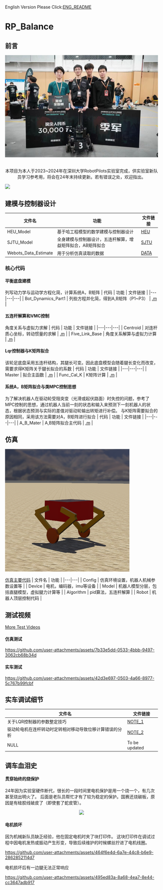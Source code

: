 English Version Please Click:[ENG_README](https://github.com/WilliamGwok/RP_Balance/blob/main/README_ENG.md)

# RP_Balance

## 前言
<div align=center>
<img src="https://github.com/WilliamGwok/RP_Balance/blob/main/Figures/%E5%A4%87%E8%B5%9B%E8%AE%B0%E5%BD%95/2024_1.jpg" width="710px">
</div>
<br>
<p align="center">本项目为本人于2023~2024年在深圳大学RobotPilots实验室完成，供实验室新队员学习参考用，将会在24年末持续更新。若有错误之处，欢迎指出。</p>

<a target="_blank" href="http://mail.qq.com/cgi-bin/qm_share?t=qm_mailme&email=VmRmZGdmb2ZnYG4WMzs3Pzp4JSwjeDMyI3g1OA" style="text-decoration:none;"><img src="http://rescdn.qqmail.com/zh_CN/htmledition/images/function/qm_open/ico_mailme_01.png"/></a>

## 建模与控制器设计

| 文件名 | 功能 | 文件链接 |
|---|---|---|
| HEU_Model | 基于哈工程模型的数学建模与控制器设计 | [HEU](https://github.com/WilliamGwok/RP_Balance/tree/main/MatlabWorks/HEU_Model) |
| SJTU_Model | 全身建模与控制器设计，五连杆解算，增益矩阵拟合，AB矩阵拟合 | [SJTU](https://github.com/WilliamGwok/RP_Balance/tree/main/MatlabWorks/SJTU_Model) |
| Webots_Data_Estimate | 用于分析仿真读取的数据 | [DATA](https://github.com/WilliamGwok/RP_Balance/tree/main/MatlabWorks/Webots_Data_Estimate) |

### 核心代码
#### 平衡底盘建模
列写动力学与运动学方程化简，计算系统A，B矩阵
| 代码 | 功能 | 文件链接 |
|---|---|---|
| Bot_Dynamics_Part1 | 列些方程并化简，得到A,B矩阵（P1~P3） | [.m](https://github.com/WilliamGwok/RP_Balance/blob/main/MatlabWorks/SJTU_Model/Model/Bot_Dynamics_Part1.m) |

#### 五连杆解算和VMC控制
角度关系与虚拟力求解
| 代码 | 功能 | 文件链接 |
|---|---|---|
| Centroid | 对连杆质心坐标，转动惯量的求解 | [.m](https://github.com/WilliamGwok/RP_Balance/blob/main/MatlabWorks/SJTU_Model/Model/Centroid.m) |
| Five_Link_Base | 角度关系解算与虚拟力计算 | [.m](https://github.com/WilliamGwok/RP_Balance/blob/main/MatlabWorks/SJTU_Model/Model/Five_Link_Base.m) |

#### Lqr控制器与K矩阵拟合
该轮足底盘采用五连杆结构，其腿长可变。因此底盘模型会随着腿长变化而改变，需要求得K矩阵关于腿长拟合的系数
| 代码 | 功能 | 文件链接 |
|---|---|---|
| Master | 拟合主函数 | [.m](https://github.com/WilliamGwok/RP_Balance/blob/main/MatlabWorks/SJTU_Model/K_L_Fitting/Master.m) |
| Func_Cal_K | K矩阵计算 | [.m](https://github.com/WilliamGwok/RP_Balance/blob/main/MatlabWorks/SJTU_Model/K_L_Fitting/Func_Cal_K.m) |


#### 系统A，B矩阵拟合与类MPC控制思想

为了解决机器人在驱动轮受阻突变（光滑或起伏路面）时失控的问题，参考了MPC控制的思想，通过机器人当前一刻的状态和输入来预测下一刻机器人的状态，根据状态预测与实际的差值对驱动轮输出转矩进行补偿。
与K矩阵需要拟合的原因相同，采用该方法需要对A，B矩阵进行拟合
| 代码 | 功能 | 文件链接 |
|---|---|---|
| A_B_Mater | A,B矩阵拟合主代码 | [.m](https://github.com/WilliamGwok/RP_Balance/blob/main/MatlabWorks/SJTU_Model/A_B_Fitting/A_B_Master.m) |



## 仿真

<img src="https://github.com/WilliamGwok/RP_Balance/blob/main/Figures/Webots/PixPin_2024-10-22_23-50-17.png" width="410px">

[仿真主要代码](https://github.com/WilliamGwok/RP_Balance/tree/main/Webots/LinkLinkGo/controllers/Eva_Test_02)
| 文件名 | 功能 |
|---|---|
| Config | 仿真环境设置，机器人机械参数设置等 |
| Device | 电机，编码器，imu等设备 |
| Model | 机器人模型分层，包括直腿模型，虚拟腿力计算等 |
| Algorithm | pid算法，五连杆解算 |
| Robot | 机器人顶层控制代码 |

## 测试视频
[More Test Videos](https://github.com/WilliamGwok/RP_Balance/tree/main/Test_Video)
#### 仿真测试


https://github.com/user-attachments/assets/7b33e5dd-0533-4bbb-9497-3062cb68b34d

#### 实车测试
https://github.com/user-attachments/assets/42d3e697-0503-4a66-8977-5c767b99fcbf

## 实车调试细节

| 文件名 | 文件链接 |
|---|---|
| 关于LQR控制器的参数整定技巧 | [NOTE_1](https://github.com/WilliamGwok/RP_Balance/blob/main/%E5%AE%9E%E8%BD%A6%E8%B0%83%E8%AF%95%E7%BB%86%E8%8A%82/%E5%85%B3%E4%BA%8ELQR%E6%8E%A7%E5%88%B6%E5%99%A8%E7%9A%84%E5%8F%82%E6%95%B0%E6%95%B4%E5%AE%9A%E6%8A%80%E5%B7%A7.md) |
| 驱动轮电机在连杆转动时定转相对移动导致位移计算错误的分析 | [NOTE_2](https://github.com/WilliamGwok/RP_Balance/blob/main/%E5%AE%9E%E8%BD%A6%E8%B0%83%E8%AF%95%E7%BB%86%E8%8A%82/%E5%85%B3%E4%BA%8E%E9%A9%B1%E5%8A%A8%E8%BD%AE%E7%94%B5%E6%9C%BA%E5%9C%A8%E8%BF%9E%E6%9D%86%E8%BD%AC%E5%8A%A8%E6%97%B6%E5%AE%9A%E8%BD%AC%E7%9B%B8%E5%AF%B9%E7%A7%BB%E5%8A%A8%E5%AF%BC%E8%87%B4%E4%BD%8D%E7%A7%BB%E8%AE%A1%E7%AE%97%E9%94%99%E8%AF%AF%E7%9A%84%E9%97%AE%E9%A2%98.md) |
| NULL | To be updated |

## 调车血泪史

#### 贯穿始终的烧保护
24年因为实验室硬件断代，很长的一段时间里电机保护是用一个烧一个，有几次甚至烧出明火了。
后面是老队员帮忙才有了较为稳定的保护。国赛还烧碳板，原因是有硅胶线破皮了（即使套了蛇皮管）。

<div align=center>
<img src="https://github.com/WilliamGwok/RP_Balance/blob/main/Figures/%E5%A4%87%E8%B5%9B%E8%AE%B0%E5%BD%95/%E5%BE%AE%E4%BF%A1%E5%9B%BE%E7%89%87_202410252158021.jpg" width="300px">
</div>

#### 电机损坏
因为机械新队员缺乏经验，他在固定电机时夹了块打印件。
这块打印件在调试过程中因电机发热或振动产生形变，导致后续维护的时候螺丝拧进了电机线圈。

https://github.com/user-attachments/assets/464f6e4d-6a7e-44c8-b6e9-2862852114d7

电机损坏后有一边腿无法正常响应

https://github.com/user-attachments/assets/495ed83a-8a68-4ea7-8e44-cc3647adb917








